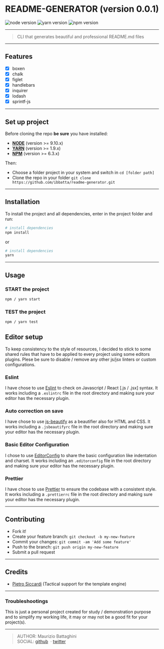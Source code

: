 # **README-GENERATOR** (version 0.0.1)

![node version](https://img.shields.io/badge/node->=9.10.x-brightgreen.svg)
![yarn version](https://img.shields.io/badge/yarn->=1.9.x-brightgreen.svg)
![npm version](https://img.shields.io/badge/npm->=6.3.x-brightgreen.svg)

---

> CLI that generates beautiful and professional README.md files

---

## **Features**

- [x] boxen
- [x] chalk
- [x] figlet
- [x] handlebars
- [x] inquirer
- [x] lodash
- [x] sprintf-js

---

## **Set up project**

Before cloning the repo **be sure** you have installed:

- [**NODE**](https://www.google.com/search?q=how+to+install+node) (version >= 9.10.x)
- [**YARN**](https://www.google.com/search?q=how+to+install+yarn) (version >= 1.9.x)
- [**NPM**](https://www.google.com/search?q=how+to+install+npm) (version >= 6.3.x)

Then:

- Choose a folder project in your system and switch in `cd [folder path]`
- Clone the repo in your folder `git clone https://github.com/ibbatta/readme-generator.git`

---

## **Installation**

To install the project and all dependencies, enter in the project folder and run:

```bash
# install dependencies
npm install
```

or

```bash
# install dependencies
yarn
```

---

## **Usage**

### START the project

```bash
npm / yarn start
```

### TEST the project

```bash
npm / yarn test
```

## **Editor setup**

To keep consistency to the style of resources, I decided to stick to some shared rules that have to be applied to every
project using some editors plugins. Plese be sure to disable / remove any other js/jsx linters or custom configurations.

### Eslint

I have chose to use [Eslint](https://eslint.org/) to check on Javascript / React [.js / .jsx] syntax.
It works including a `.eslintrc` file in the root directory and making sure your editor has the necessary plugin.

### Auto correction on save

I have chose to use [js-beautify](https://github.com/beautify-web/js-beautify/) as a beautifier also for HTML and CSS.
It works including a `.jsbeautifyrc` file in the root directory and making sure your editor has the necessary plugin.

### Basic Editor Configuration

I chose to use [EditorConfig](https://editorconfig.org/) to share the basic configuration like indentation and charset.
It works including an `.editorconfig` file in the root directory and making sure your editor has the necessary plugin.

### Prettier

I have chose to use [Prettier](https://prettier.io/) to ensure the codebase with a consistent style.
It works including a `.prettierrc` file in the root directory and making sure your editor has the necessary plugin.

---

## **Contributing**

- Fork it!
- Create your feature branch: `git checkout -b my-new-feature`
- Commit your changes: `git commit -am 'Add some feature'`
- Push to the branch: `git push origin my-new-feature`
- Submit a pull request

---

## **Credits**

- [Pietro Siccardi](http://github.com/pietrosiccardi) (Tactical support for the template engine)

---

### **Troubleshootings**

This is just a personal project created for study / demonstration purpose and to simplify my working life, it may or may
not be a good fit for your project(s).

---

> AUTHOR: Maurizio Battaghini\
> SOCIAL: [github](https://github.com/ibbatta)
&nbsp;&middot;&nbsp;[twitter](https://twitter.com/battago)
